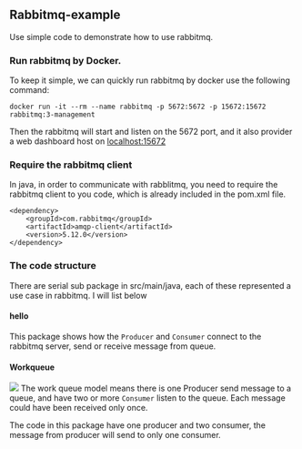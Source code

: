 ## Rabbitmq-example 
Use simple code to demonstrate how to use rabbitmq.

### Run rabbitmq by Docker.
To keep it simple, we can quickly run rabbitmq by docker use the following command:
```
docker run -it --rm --name rabbitmq -p 5672:5672 -p 15672:15672 rabbitmq:3-management
```
Then the rabbitmq will start and listen on the 5672 port, and it also provider a web dashboard
host on [localhost:15672](http://localhost:15672)


### Require the rabbitmq client 
In java, in order to communicate with rabblitmq, you need to require the rabbitmq client to you code, which is already included in the pom.xml file.

```
<dependency>
    <groupId>com.rabbitmq</groupId>
    <artifactId>amqp-client</artifactId>
    <version>5.12.0</version>
</dependency>
```

### The code structure
There are serial sub package in src/main/java, each of these represented a use case in rabbitmq. I will list below

#### hello
This package shows how the `Producer` and `Consumer` connect to the rabbitmq server, send or receive message from queue.

#### Workqueue

![](https://www.rabbitmq.com/img/tutorials/python-two.png)
The work queue model means there is one Producer send message to a queue, and have two or more `Consumer` listen to the queue.
Each message could have been received only once.

The code in this package have one producer and two consumer, the message from producer will send to only one consumer.

